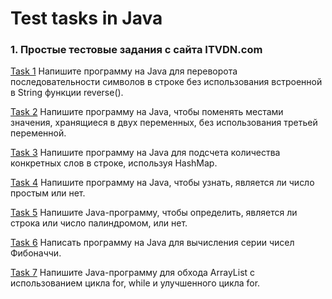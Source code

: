 # Test tasks in Java

### 1. Простые тестовые задания с сайта ITVDN.com
[Task 1] 
	Напишите программу на Java для переворота последовательности символов в строке без использования встроенной в String функции reverse().
	
[Task 2]
	Напишите программу на Java, чтобы поменять местами значения, хранящиеся в двух переменных, без использования третьей переменной.

[Task 3]
	Напишите программу на Java для подсчета количества конкретных слов в строке, используя HashMap.

[Task 4]
	Напишите программу на Java, чтобы узнать, является ли число простым или нет.

[Task 5]
	Напишите Java-программу, чтобы определить, является ли строка или число палиндромом, или нет.

[Task 6]
	Написать программу на Java для вычисления серии чисел Фибоначчи.
	
[Task 7]
	Напишите Java-программу для обхода ArrayList с использованием цикла for, while и улучшенного цикла for.

[Task 1]: https://github.com/AntonAgalakov/Test-tasks-in-Java/tree/master/Tasks_from_site_1/Task1/src/ru/ag
[Task 2]: https://github.com/AntonAgalakov/Test-tasks-in-Java/tree/master/Tasks_from_site_1/Task2/src/ru/ag
[Task 3]: https://github.com/AntonAgalakov/Test-tasks-in-Java/tree/master/Tasks_from_site_1/Task3/src/ru/ag
[Task 4]: https://github.com/AntonAgalakov/Test-tasks-in-Java/tree/master/Tasks_from_site_1/Task4/src/ru/ag
[Task 5]: https://github.com/AntonAgalakov/Test-tasks-in-Java/tree/master/Tasks_from_site_1/Task5/src/ru/ag
[Task 6]: https://github.com/AntonAgalakov/Test-tasks-in-Java/tree/master/Tasks_from_site_1/Task6/src/ru/ag
[Task 7]: https://github.com/AntonAgalakov/Test-tasks-in-Java/tree/master/Tasks_from_site_1/Task7/src/ru/ag
